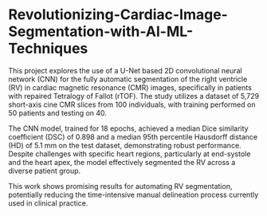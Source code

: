 # Revolutionizing-Cardiac-Image-Segmentation-with-Al-ML-Techniques

This project explores the use of a U-Net based 2D convolutional neural network (CNN) for the fully automatic segmentation of the right ventricle (RV) in cardiac magnetic resonance (CMR) images, specifically in patients with repaired Tetralogy of Fallot (rTOF). The study utilizes a dataset of 5,729 short-axis cine CMR slices from 100 individuals, with training performed on 50 patients and testing on 40.

The CNN model, trained for 18 epochs, achieved a median Dice similarity coefficient (DSC) of 0.898 and a median 95th percentile Hausdorff distance (HD) of 5.1 mm on the test dataset, demonstrating robust performance. Despite challenges with specific heart regions, particularly at end-systole and the heart apex, the model effectively segmented the RV across a diverse patient group.

This work shows promising results for automating RV segmentation, potentially reducing the time-intensive manual delineation process currently used in clinical practice.
